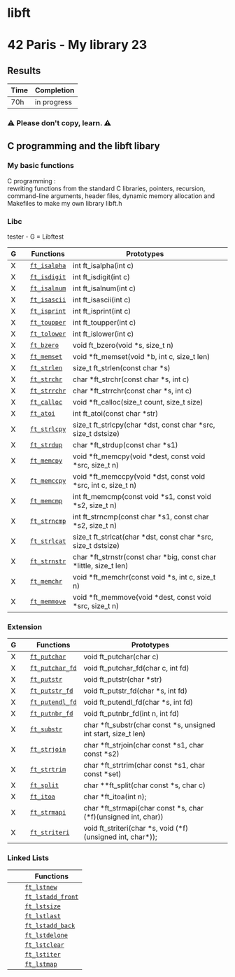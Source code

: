 # libft
# 42 Paris - My library 23

## Results

 | Time | Completion |
 | --- | ----|
 | 70h | in progress |
 
### ⚠️  Please don't copy, learn. ⚠️

## C programming and the libft libary
 ### My basic functions
C programming : <br> rewriting functions from the standard C libraries, 
pointers, recursion, command-line arguments, header files, 
dynamic memory allocation and Makefiles to make my own library libft.h

### Libc

tester - G = Libftest

| G |   |  Functions      | Prototypes             |  |
|---|---|-------------|---|------------------------|
| X |  | [`ft_isalpha`](/srcs/ft_isalpha.c)  | int ft\_isalpha(int c) |
| X |  | [`ft_isdigit`](/srcs/ft_isdigit.c)  | int ft\_isdigit(int c) |
| X |  | [`ft_isalnum`](/srcs/ft_isalnum.c)  | int ft\_isalnum(int c) |
| X |  | [`ft_isascii`](/srcs/ft_isascii.c)  | int ft\_isascii(int c) |
| X |  | [`ft_isprint`](/srcs/ft_isprint.c)  | int ft\_isprint(int c) |
| X |  | [`ft_toupper`](/srcs/ft_toupper.c)  | int ft\_toupper(int c) |
| X |  | [`ft_tolower`](/srcs/ft_tolower.c)  | int ft\_islower(int c) |
| X |  | [`ft_bzero`](/srcs/ft_bzero.c)  | void ft\_bzero(void \*s, size\_t n) |
| X |  | [`ft_memset`](/srcs/ft_memset.c)  | void \*ft\_memset(void \*b, int c, size\_t len) |
| X |  | [`ft_strlen`](/srcs/ft_strlen.c)  | size\_t ft\_strlen(const char \*s) |
| X	|  | [`ft_strchr`](/srcs/ft_strchr.c)  | char \*ft\_strchr(const char \*s, int c) |
| X |  | [`ft_strrchr`](/srcs/ft_strrchr.c)  | char \*ft\_strrchr(const char \*s, int c) |
| X |  | [`ft_calloc`](/srcs/ft_calloc.c)  | void	\*ft\_calloc(size\_t count, size\_t size) |
| X |  | [`ft_atoi`](/srcs/ft_atoi.c)  | int	ft\_atoi(const char \*str) |
| X |  | [`ft_strlcpy`](/srcs/ft_strlcpy.c)  | size\_t	ft\_strlcpy(char \*dst, const char \*src, size\_t dstsize) |
| X |  | [`ft_strdup`](/srcs/ft_strdup.c) | char	\*ft\_strdup(const char \*s1) |
| X |  | [`ft_memcpy`](/srcs/ft_memcpy.c)  | void	\*ft\_memcpy(void \*dest, const void \*src, size\_t n) |
| X |  | [`ft_memccpy`](/srcs/ft_memccpy.c)  | void   \*ft\_memccpy(void \*dst, const void \*src, int c, size\_t n) |
| X |  | [`ft_memcmp`](/srcs/ft_memcmp.c)  | int	ft\_memcmp(const void \*s1, const void \*s2, size\_t n) |
| X |  | [`ft_strncmp`](/srcs/ft_strncmp.c)  | int	ft\_strncmp(const char \*s1, const char \*s2, size\_t n) |
| X |  | [`ft_strlcat`](/srcs/ft_strlcat.c)  | size\_t  ft\_strlcat(char \*dst, const char \*src, size\_t dstsize)|
| X |  | [`ft_strnstr`](/srcs/ft_strnstr.c)  | char	\*ft\_strnstr(const char \*big, const char \*little, size\_t len) |
| X |  | [`ft_memchr`](/srcs/ft_memchr.c)  | void	\*ft\_memchr(const void \*s, int c, size\_t n) |
| X |  | [`ft_memmove`](/srcs/ft_memmove.c)  | void	\*ft\_memmove(void \*dest, const void \*src, size\_t n)  |

### Extension

| G |   |  Functions      | Prototypes             |  |
|---|---|-------------|---|------------------------|
| X |   | [`ft_putchar`](/srcs/ft_putchar.c)  |void	ft\_putchar(char c) |
| X |   | [`ft_putchar_fd`](/srcs/ft_putchar_fd.c)  |void	ft\_putchar\_fd(char c, int fd) |
| X |   | [`ft_putstr`](/srcs/ft_putstr.c)  |void	ft\_putstr(char \*str)
| X |   | [`ft_putstr_fd`](/srcs/ft_putstr_fd.c)  |void	ft\_putstr\_fd(char \*s, int fd) |
| X |   | [`ft_putendl_fd`](/srcs/ft_putendl_fd.c)  |void	ft\_putendl\_fd(char \*s, int fd) |
| X |   | [`ft_putnbr_fd`](/srcs/ft_putnbr_fd.c)  | void	ft\_putnbr\_fd(int n, int fd) |
| X |   | [`ft_substr`](/srcs/ft_substr.c)  | char	\*ft\_substr(char const \*s, unsigned int start, size\_t len) |
| X |   | [`ft_strjoin`](/srcs/ft_strjoin.c)  | char	\*ft\_strjoin(char const \*s1, char const \*s2) |
| X |   | [`ft_strtrim`](/srcs/ft_strtrim.c)  | char	\*ft\_strtrim(char const \*s1, char const \*set) |
| X |   | [`ft_split`](/srcs/ft_split.c)  | char \*\*ft\_split(char const \*s, char c) |
| X |   | [`ft_itoa`](/srcs/ft_itoa.c)  | char \*ft\_itoa(int n); |
| X |   | [`ft_strmapi`](/srcs/ft_strmapi.c)  | char \*ft\_strmapi(char const \*s, char (\*f)(unsigned int, char)) |
| X |   | [`ft_striteri`](/srcs/ft\_striteri.c)  | void ft\_striteri(char \*s, void (\*f)(unsigned int, char\*));


### Linked Lists

|  |  |  Functions  |
|---|---|-------------|
|   |   | [`ft_lstnew`]()  |
|   |   | [`ft_lstadd_front`]()  |
|   |   | [`ft_lstsize`]()  |
|   |   | [`ft_lstlast`]()  |
|   |   | [`ft_lstadd_back`]()  |
|   |   | [`ft_lstdelone`]()  |
|   |   | [`ft_lstclear`]()  |
|   |   | [`ft_lstiter`]()  |
|   |   | [`ft_lstmap`]()  |

